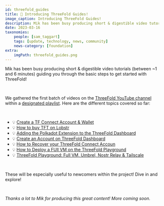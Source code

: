 ```yaml
---
id: threefold_guides
title: 🎥 Introducing ThreeFold Guides!
image_caption: Introducing ThreeFold Guides!
description: Mik has been busy producing short & digestible video tutorials (between ~1 and 6 minutes) guiding you through the basic steps to get started with ThreeFold!
date: 2023-03-16
taxonomies:
    people: [sam_taggart]
    tags: [update, technology, news, community]
    news-category: [foundation]
extra:
    imgPath: threefold_guides.png
---
```


<!-- *"This article was originally published by Victoria Obeegadoo a former member of ThreeFold Foundation."* -->


Mik has been busy producing short & digestible video tutorials (between ~1 and 6 minutes) guiding you through the basic steps to get started with ThreeFold! 

<br/>

We gathered the first batch of videos on the [ThreeFold YouTube channel](https://www.youtube.com/@ThreeFoldFoundation) within a [designated playlist](https://www.youtube.com/playlist?list=PLTGQlepPqwUV0IA8BjDFetyjPD4XqVb6K). Here are the different topics covered so far:

<br/>


- 💡 [Create a TF Connect Account & Wallet](https://www.youtube.com/watch?v=jfIetL7DaRg&list=PLTGQlepPqwUV0IA8BjDFetyjPD4XqVb6K&index=1)
 - 💡 [How to buy TFT on Lobstr](https://www.youtube.com/watch?v=1N15bKztiqk&list=PLTGQlepPqwUV0IA8BjDFetyjPD4XqVb6K&index=2)
 - 💡 [Adding the Polkadot Extension to the ThreeFold Dashboard](https://www.youtube.com/watch?v=Q8cMN2RMXOI&list=PLTGQlepPqwUV0IA8BjDFetyjPD4XqVb6K&index=3)
 - 💡 [Create an Account on ThreeFold Dashboard](https://www.youtube.com/watch?v=XG2PmqvicSk&list=PLTGQlepPqwUV0IA8BjDFetyjPD4XqVb6K&index=4)
 - 💡 [How to Recover your ThreeFold Connect Accoun](https://www.youtube.com/watch?v=t9rAZAPAWbM&list=PLTGQlepPqwUV0IA8BjDFetyjPD4XqVb6K&index=5) 
- 💡 [How to Deploy a FUll VM on the ThreeFold Playground](https://www.youtube.com/watch?v=MDSIBkcYdqg&list=PLTGQlepPqwUV0IA8BjDFetyjPD4XqVb6K&index=7)
 - 💡 [ThreeFold Playground: Full VM, Umbrel, Nostr Relay & Tailscale](https://www.youtube.com/watch?v=ClK-HZ9hV8Y&list=PLTGQlepPqwUV0IA8BjDFetyjPD4XqVb6K&index=8)

<br/>

 These will be especially useful to newcomers within the project! Dive in and explore!  

<br/>

_Thanks a lot to Mik for producing this great content! More coming soon._